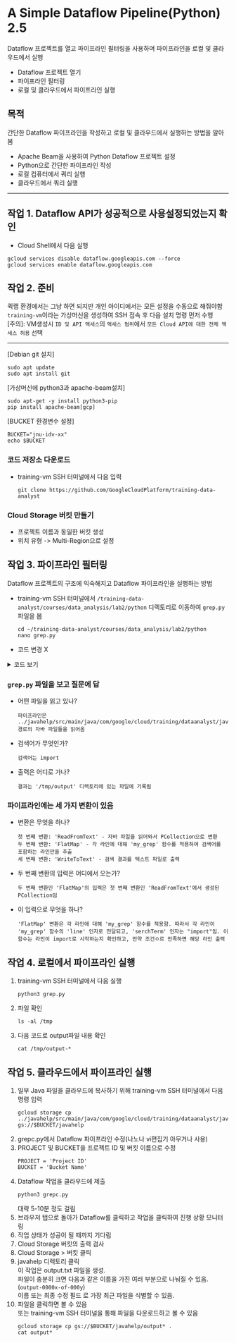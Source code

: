 # A Simple Dataflow Pipeline(Python) 2.5

Dataflow 프로젝트를 열고 파이프라인 필터링을 사용하며 파이프라인을 로컬 및 클라우드에서 실행
- Dataflow 프로젝트 열기
- 파이프라인 필터링
- 로컬 및 클라우드에서 파이프라인 실행

## 목적
간단한 Dataflow 파이프라인을 작성하고 로컬 및 클라우드에서 실행하는 방법을 알아봄
- Apache Beam을 사용하여 Python Dataflow 프로젝트 설정
- Python으로 간단한 파이프라인 작성
- 로컬 컴퓨터에서 쿼리 실행
- 클라우드에서 쿼리 실행
---

## 작업 1. Dataflow API가 성공적으로 사용설정되었는지 확인
- Cloud Shell에서 다음 실행
~~~Shell
gcloud services disable dataflow.googleapis.com --force
gcloud services enable dataflow.googleapis.com
~~~

## 작업 2. 준비
퀵랩 환경에서는 그냥 하면 되지만 개인 아이디에서는 모든 설정을 수동으로 해줘야함 <br>
`training-vm`이라는 가상머신을 생성하여 SSH 접속 후 다음 설치 명령 먼저 수행 <br>
[주의]: VM생성시 `ID 및 API 액세스`의 `액세스 범위`에서 `모든 Cloud API에 대한 전체 액세스 허용` 선택

---
[Debian git 설치]<br>
~~~shell
sudo apt update
sudo apt install git
~~~
[가상머신에 python3과 apache-beam설치]
~~~shell
sudo apt-get -y install python3-pip
pip install apache-beam[gcp]
~~~
[BUCKET 환경변수 설정]
~~~shell
BUCKET="jnu-idv-xx"
echo $BUCKET
~~~

### 코드 저장소 다운로드
- training-vm SSH 터미널에서 다음 입력
    ~~~shell
    git clone https://github.com/GoogleCloudPlatform/training-data-analyst
    ~~~

### Cloud Storage 버킷 만들기
- 프로젝트 이름과 동일한 버킷 생성
- 위치 유형 -> Multi-Region으로 설정

## 작업 3. 파이프라인 필터링
Dataflow 프로젝트의 구조에 익숙해지고 Dataflow 파이프라인을 실행하는 방법
- training-vm SSH 터미널에서 `/training-data-analyst/courses/data_analysis/lab2/python` 디렉토리로 이동하여 `grep.py` 파일을 봄
    ~~~shell
    cd ~/training-data-analyst/courses/data_analysis/lab2/python
    nano grep.py
    ~~~
- 코드 변경 X

<details>
<summary>코드 보기</summary>
<div markdown="1">       

~~~py
import apache_beam as beam
import sys

def my_grep(line, term):
   if line.startswith(term):
      yield line

if __name__ == '__main__':
   p = beam.Pipeline(argv=sys.argv)
   input = '../javahelp/src/main/java/com/google/cloud/training/dataanalyst/javahelp/*.java'
   output_prefix = '/tmp/output'
   searchTerm = 'import'

   # find all lines that contain the searchTerm
   (p
      | 'GetJava' >> beam.io.ReadFromText(input)
      | 'Grep' >> beam.FlatMap(lambda line: my_grep(line, searchTerm) )
      | 'write' >> beam.io.WriteToText(output_prefix)
   )

   p.run().wait_until_finish()
~~~

</div>
</details>


### `grep.py` 파일을 보고 질문에 답 <br>
- 어떤 파일을 읽고 있나? <br>
    ~~~
    파이프라인은 ../javahelp/src/main/java/com/google/cloud/training/dataanalyst/javahelp/*.java 경로의 자바 파일들을 읽어옴
- 검색어가 무엇인가?
    ~~~
    검색어는 import
- 출력은 어디로 가나?
    ~~~
    결과는 '/tmp/output' 디렉토리에 있는 파일에 기록됨
### 파이프라인에는 세 가지 변환이 있음
- 변환은 무엇을 하나?
    ~~~
    첫 번째 변환: 'ReadFromText' - 자바 파일을 읽어와서 PCollection으로 변환
    두 번째 변환: 'FlatMap' - 각 라인에 대해 'my_grep' 함수를 적용하여 검색어를 포함하는 라인만을 추출
    세 번째 변환: 'WriteToText' - 검색 결과를 텍스트 파일로 출력
- 두 번째 변환의 입력은 어디에서 오는가?
    ~~~
    두 번째 변환인 'FlatMap'의 입력은 첫 번째 변환인 'ReadFromText'에서 생성된 PCollection임
- 이 입력으로 무엇을 하나?
    ~~~
    'FlatMap' 변환은 각 라인에 대해 'my_grep' 함수를 적용함. 따라서 각 라인이 'my_grep' 함수의 'line' 인자로 전달되고, 'serchTerm' 인자는 "import"임. 이 함수는 라인이 import로 시작하는지 확인하고, 만약 조건ㅇ르 만족하면 해당 라인 출력
## 작업 4. 로컬에서 파이프라인 실행
1. training-vm SSH 터미널에서 다음 실행  
    ~~~shell
    python3 grep.py
2. 파일 확인
    ~~~shell
    ls -al /tmp
3. 다음 코드로 output파일 내용 확인
    ~~~shell
    cat /tmp/output-*

## 작업 5. 클라우드에서 파이프라인 실행
1. 일부 Java 파일을 클라우드에 복사하기 위해 training-vm SSH 터미널에서 다음 명령 입력
    ~~~shell
    gcloud storage cp ../javahelp/src/main/java/com/google/cloud/training/dataanalyst/javahelp/*.java gs://$BUCKET/javahelp
2. grepc.py에서 Dataflow 파이프라인 수정(나노나 vi편집기 아무거나 사용)
3. PROJECT 및 BUCKET을 프로젝트 ID 및 버킷 이름으로 수정
    ~~~shell
    PROJECT = 'Project ID'
    BUCKET = 'Bucket Name'
4. Dataflow 작업을 클라우드에 제출
    ~~~shell
    python3 grepc.py
    ~~~
    대략 5-10분 정도 걸림
5. 브라우저 탭으로 돌아가 Dataflow를 클릭하고 작업을 클릭하여 진행 상황 모니터링
6. 작업 상태가 성공이 될 때까지 기다림
7. Cloud Storage 버킷의 출력 검사
8. Cloud Storage > 버킷 클릭
9. javahelp 디렉토리 클릭  
이 작업은 output.txt 파일을 생성.   
파일이 충분히 크면 다음과 같은 이름을 가진 여러 부분으로 나눠질 수 있음.(`output-0000x-of-000y`)  
이름 또는 최종 수정 필드 로 가장 최근 파일을 식별할 수 있음.
10. 파일을 클릭하면 볼 수 있음  
또는 training-vm SSH 터미널을 통해 파일을 다운로드하고 볼 수 있음
    ~~~shell
    gcloud storage cp gs://$BUCKET/javahelp/output* .
    cat output*